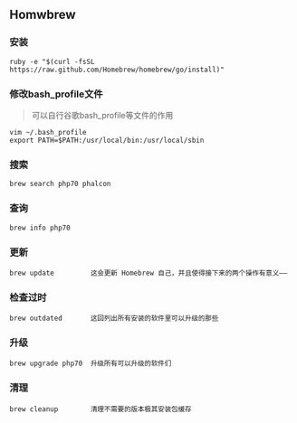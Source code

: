 ## Homwbrew

### 安装
~~~
ruby -e "$(curl -fsSL https://raw.github.com/Homebrew/homebrew/go/install)"
~~~

### 修改bash_profile文件

> 可以自行谷歌bash_profile等文件的作用

~~~
vim ~/.bash_profile
export PATH=$PATH:/usr/local/bin:/usr/local/sbin
~~~

### 搜索
~~~
brew search php70 phalcon
~~~

### 查询
~~~
brew info php70
~~~

### 更新
~~~
brew update         这会更新 Homebrew 自己，并且使得接下来的两个操作有意义——
~~~

### 检查过时
~~~
brew outdated       这回列出所有安装的软件里可以升级的那些
~~~

### 升级
~~~
brew upgrade php70  升级所有可以升级的软件们
~~~

### 清理
~~~
brew cleanup        清理不需要的版本极其安装包缓存
~~~
